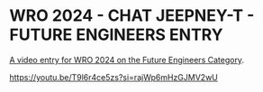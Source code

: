 WRO 2024 - CHAT JEEPNEY-T - FUTURE ENGINEERS ENTRY
====

[A video entry for WRO 2024 on the Future Engineers Category](https://youtu.be/T9l6r4ce5zs?si=ezeFGp76A3dV6C4t).


https://youtu.be/T9l6r4ce5zs?si=rajWp6mHzGJMV2wU
